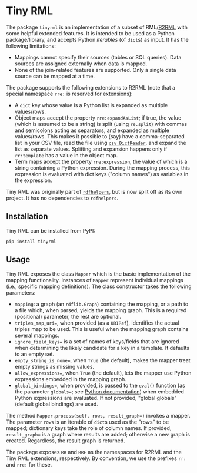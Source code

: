# Tiny RML

The package `tinyrml` is an implementation of a subset of RML/[R2RML](https://www.w3.org/TR/r2rml/) with some helpful extended features. It is intended to be used as a Python package/library, and accepts Python *iterables* (of `dict`s) as input. It has the following limitations:

  + Mappings cannot specify their sources (tables or SQL queries). Data sources are assigned externally when data is mapped.
  + None of the join-related features are supported. Only a single data source can be mapped at a time.

The package supports the following extensions to R2RML (note that a special namespace `rre:` is reserved for extensions):

  + A `dict` key whose value is a Python list is expanded as multiple values/rows.
  + Object maps accept the property `rre:expandAsList`; if true, the value (which is assumed to be a string) is split (using `re.split`) with commas and semicolons acting as separators, and expanded as multiple values/rows. This makes it possible to (say) have a comma-separated list in your CSV file, read the file using [`csv.DictReader`](https://docs.python.org/3/library/csv.html?highlight=dictreader#csv.DictReader), and expand the list as separate values. Splitting and expansion happens only if `rr:template` has a value in the object map.
  + Term maps accept the property `rre:expression`, the value of which is a string containing a Python expression. During the mapping process, this expression is evaluated with dict keys ("column names") as variables in the expression.

Tiny RML was originally part of [`rdfhelpers`](https://gitlab.com/somanyaircraft/rdfhelpers), but is now split off as its own project. It has no dependencies to `rdfhelpers`.

## Installation

Tiny RML can be installed from PyPI:

```commandline
pip install tinyrml
```

## Usage

Tiny RML exposes the class `Mapper` which is the basic implementation of the mapping functionality. Instances of `Mapper` represent individual mappings (i.e., specific mapping definitions). The class constructor takes the following parameters:

  + `mapping`: a graph (an `rdflib.Graph`) containing the mapping, or a path to a file which, when parsed, yields the mapping graph. This is a required (positional) parameter, the rest are optional.
 + `triples_map_uri=`, when provided (as a `URIRef`), identifies the actual triples map to be used. This is useful when the mapping graph contains several mappings.
 + `ignore_field_keys=` is a set of names of keys/fields that are ignored when determining the likely candidate for a key in a template. It defaults to an empty set.
 + `empty_string_is_none=`, when `True` (the default), makes the mapper treat empty strings as missing values.
 + `allow_expressions=`, when `True` (the default), lets the mapper use Python expressions embedded in the mapping graph.
 + `global_bindings=`, when provided, is passed to the `eval()` function (as the parameter `globals=`; see [Python documentation](https://docs.python.org/3/library/functions.html?highlight=eval#eval)) when embedded Python expressions are evaluated. If not provided, "global globals" (default global bindings) are used.

The method `Mapper.process(self, rows, result_graph=)` invokes a mapper. The parameter `rows` is an iterable of `dict`s used as the "rows" to be mapped; dictionary keys take the role of column names. If provided, `result_graph=` is a graph where results are added; otherwise a new graph is created. Regardless, the result graph is returned.

The package exposes `RR` and `RRE` as the namespaces for R2RML and the Tiny RML extensions, respectively. By convention, we use the prefixes `rr:` and `rre:` for these.
